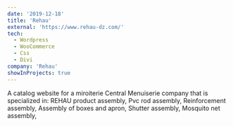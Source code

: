 ```yaml
---
date: '2019-12-18'
title: 'Rehau'
external: 'https://www.rehau-dz.com/'
tech:
  - Wordpress
  - WooCommerce
  - Css
  - Divi
company: 'Rehau'
showInProjects: true
---
```


A catalog website for a miroiterie Central Menuiserie company that is specialized in: REHAU product assembly, Pvc rod assembly, Reinforcement assembly, Assembly of boxes and apron, Shutter assembly, Mosquito net assembly,
